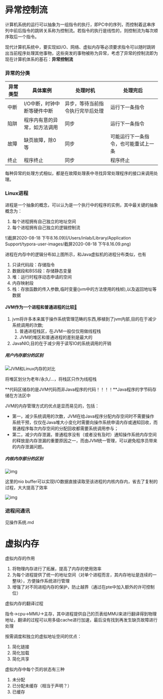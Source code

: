 # 异常控制流

计算机系统的运行可以抽象为一组指令的执行，即PC中的序列，而控制着这串序列中前后指令的跳转关系称为控制流。若指令的执行是线性的，则控制流为每次顺序取后一个指令。

现代计算机系统中，要实现如I/O、网络、虚拟内存等必须要求指令可以随时跳转出当前程序处理其他事物，这些突发的事物被称为异常，考虑了异常的控制流即为现在计算机体系的基石：**异常控制流**

### 异常的分类

| 异常类型 | 具体案例                     | 处理时机                         | 处理完后                             |
| -------- | ---------------------------- | -------------------------------- | ------------------------------------ |
| 中断     | I/O中断，时钟中断等硬件中断  | 异步，等待当前指令执行完毕后处理 | 运行下一条指令                       |
| 陷阱     | 程序内有意的异常，如方法调用 | 同步                             | 运行下一条指令                       |
| 故障     | 缺页故障，除0等              | 同步                             | 可能运行下一条指令，也可能重试上一条 |
| 终止     | 程序终止                     | 同步                             | 程序终止                             |

每种异常的处理方式相似，都是在故障处理表中寻找异常处理程序的接口来调用处理。

### Linux进程

进程是一个抽象的概念，可以认为是一个执行中的程序的实例，其中最关键的抽象概念为：

1. 每个进程拥有自己独立的地址空间
2. 每个进程拥有自己独立的逻辑控制流

![截屏2020-08-18 下午8.16.09](/Users/inlab/Library/Application Support/typora-user-images/截屏2020-08-18 下午8.16.09.png)

进程在内存中的逻辑分布如上图所示，和Java虚拟机的进程分布类似，也有

1. 只读代码段：存储指令
2. 数据段和BSS段：存储静态变量
3. 堆：运行时程序动态申请的空间
4. 内存映射段
5. 栈：存放函数的传入参数,临时变量(jvm中的方法使用的栈帧),以及返回地址等数据

#### JVM作为一个进程和普通进程的比较[🔗](https://www.cnblogs.com/qq289736032/p/9185964.html)

1. jvm将许多本来属于操作系统管理范畴的东西,移植到了jvm内部,目的在于减少系统调用的次数;
   1. 普通进程栈区，在JVM一般仅仅用做线程栈
   2. JVM的堆区和普通进程的差别是最大的
2. JavaNIO,目的在于减少用于读写IO的系统调用的开销

##### 用户内存部分的区别

![JVM和Linux内存的对比](https://img2018.cnblogs.com/blog/1392612/201904/1392612-20190416095559551-1562066624.png)

将堆区划分为老年/永久/...，将栈区只作为线程栈

**代码区储存的是JVM代码而非Java程序的代码！！！！**Java程序的字节码存储在方法区中

JVM的内存管理方式的优点是显而易见的，包括：

- 第一，减少系统调用的次数，JVM在给Java程序分配内存空间时不需要操作系统干预，仅仅在Java堆大小变化时需要向操作系统申请内存或通知回收，而普通程序每次内存空间的分配回收都需要系统调用参与；
- 第二，减少内存泄漏，普通程序没有（或者没有及时）通知操作系统内存空间的释放是内存泄漏的重要原因之一，而由JVM统一管理，可以避免程序员带来的内存泄漏问题。

##### 内核内存部分的区别

![img](https://img2018.cnblogs.com/blog/1392612/201904/1392612-20190416095925160-829042182.png)



这里的nio buffer可以实现I/O数据直接读取至该进程的内核内存内，省去了复制的过程，大大提高了效率

![img](https://img2018.cnblogs.com/blog/1392612/201904/1392612-20190416095946282-150387015.png)

### 进程间通讯

见操作系统.md

# 虚拟内存

虚拟内存的作用

1. 将物理内存进行了拓展，提高了内存的使用效率
2. 为每个进程提供了统一的地址空间（对单个进程而言，其内存地址是连续的一整块），方便操作系统进行管理
3. 增强了对不同进程内存的保护，防止越界（通过在pte中加入额外的许可控制位）

虚拟内存的翻译过程

指令->cpu->MMU->主存，其中进程提供自己的页表给MMU来进行翻译得到物理地址，翻译的过程可以用多级cache进行加速，最后没有找到再发生缺页故障进行处理

按需调度和独立的虚拟地址空间的优点：

1. 简化链接
2. 简化加载
3. 简化共享

虚拟内存中每个页的状态有三种

1. 未分配
2. 已分配未缓存（相当于声明？）
3. 已缓存